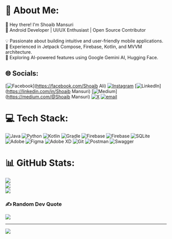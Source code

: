 # 💫 About Me:
👋 Hey there! I'm Shoaib Mansuri<br>🚀 Android Developer | UI/UX Enthusiast | Open Source Contributor<br><br>💡 Passionate about building intuitive and user-friendly mobile applications.<br>📱 Experienced in Jetpack Compose, Firebase, Kotlin, and MVVM architecture.<br>🤖 Exploring AI-powered features using Google Gemini AI, Hugging Face.


## 🌐 Socials:
[![Facebook](https://img.shields.io/badge/Facebook-%231877F2.svg?logo=Facebook&logoColor=white)](https://facebook.com/Shoaib Ali) [![Instagram](https://img.shields.io/badge/Instagram-%23E4405F.svg?logo=Instagram&logoColor=white)](https://instagram.com/shoaib.m_02) [![LinkedIn](https://img.shields.io/badge/LinkedIn-%230077B5.svg?logo=linkedin&logoColor=white)](https://linkedin.com/in/Shoaib Mansuri) [![Medium](https://img.shields.io/badge/Medium-12100E?logo=medium&logoColor=white)](https://medium.com/@Shoaib Mansuri) [![X](https://img.shields.io/badge/X-black.svg?logo=X&logoColor=white)](https://x.com/@Shoaibali_02) [![email](https://img.shields.io/badge/Email-D14836?logo=gmail&logoColor=white)](mailto:noorali5242@gmail.com) 

# 💻 Tech Stack:
![Java](https://img.shields.io/badge/java-%23ED8B00.svg?style=for-the-badge&logo=openjdk&logoColor=white) ![Python](https://img.shields.io/badge/python-3670A0?style=for-the-badge&logo=python&logoColor=ffdd54) ![Kotlin](https://img.shields.io/badge/kotlin-%237F52FF.svg?style=for-the-badge&logo=kotlin&logoColor=white) ![Gradle](https://img.shields.io/badge/Gradle-02303A.svg?style=for-the-badge&logo=Gradle&logoColor=white) ![Firebase](https://img.shields.io/badge/firebase-%23039BE5.svg?style=for-the-badge&logo=firebase) ![Firebase](https://img.shields.io/badge/firebase-a08021?style=for-the-badge&logo=firebase&logoColor=ffcd34) ![SQLite](https://img.shields.io/badge/sqlite-%2307405e.svg?style=for-the-badge&logo=sqlite&logoColor=white) ![Adobe](https://img.shields.io/badge/adobe-%23FF0000.svg?style=for-the-badge&logo=adobe&logoColor=white) ![Figma](https://img.shields.io/badge/figma-%23F24E1E.svg?style=for-the-badge&logo=figma&logoColor=white) ![Adobe XD](https://img.shields.io/badge/Adobe%20XD-470137?style=for-the-badge&logo=Adobe%20XD&logoColor=#FF61F6) ![Git](https://img.shields.io/badge/git-%23F05033.svg?style=for-the-badge&logo=git&logoColor=white) ![Postman](https://img.shields.io/badge/Postman-FF6C37?style=for-the-badge&logo=postman&logoColor=white) ![Swagger](https://img.shields.io/badge/-Swagger-%23Clojure?style=for-the-badge&logo=swagger&logoColor=white)
# 📊 GitHub Stats:
![](https://github-readme-stats.vercel.app/api?username=shoaibskywalker&theme=dark&hide_border=false&include_all_commits=true&count_private=true)<br/>
![](https://github-readme-streak-stats.herokuapp.com/?user=shoaibskywalker&theme=dark&hide_border=false)<br/>
![](https://github-readme-stats.vercel.app/api/top-langs/?username=shoaibskywalker&theme=dark&hide_border=false&include_all_commits=true&count_private=true&layout=compact)

### ✍️ Random Dev Quote
![](https://quotes-github-readme.vercel.app/api?type=horizontal&theme=radical)

---
[![](https://visitcount.itsvg.in/api?id=shoaibskywalker&icon=0&color=0)](https://visitcount.itsvg.in)

<!-- Proudly created with GPRM ( https://gprm.itsvg.in ) -->
